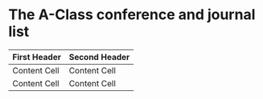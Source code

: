 # The A-Class conference and journal list

| First Header  | Second Header |
| ------------- | ------------- |
| Content Cell  | Content Cell  |
| Content Cell  | Content Cell  |
